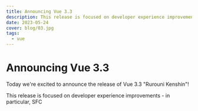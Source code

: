 ```yaml
---
title: Announcing Vue 3.3
description: This release is focused on developer experience improvements and bug fixes.
date: 2023-05-24
cover: blog/03.jpg
tags:
  - vue
---
```


# Announcing Vue 3.3

Today we're excited to announce the release of Vue 3.3 "Rurouni Kenshin"!

This release is focused on developer experience improvements - in particular, SFC <script setup> usage with TypeScript.
Together with the 1.6 release of Vue Language Tools (previously known as Volar), we have resolved many long-standing
pain points when using Vue with TypeScript.

This post provides an overview of the highlighted features in 3.3. For the full list of changes, please consult the full
changelog on GitHub.

## `<script setup>` + TypeScript DX Improvements

### Imported and Complex Types Support in Macros

Previously, types used in the type parameter position of defineProps and defineEmits were limited to local types, and
only supported type literals and interfaces. This is because Vue needs to be able to analyze the properties on the props
interface in order to generate corresponding runtime options.

This limitation is now resolved in 3.3. The compiler can now resolve imported types, and supports a limited set of
complex types:

```vue
<script setup lang="ts">
import type { Props } from "./foo";

// imported + intersection type
defineProps<Props & { extraProp?: string }>();
</script>
```

Do note that complex types support is AST-based and therefore not 100% comprehensive. Some complex types that require
actual type analysis, e.g. conditional types, are not supported. You can use conditional types for the type of a single
prop, but not the entire props object.
